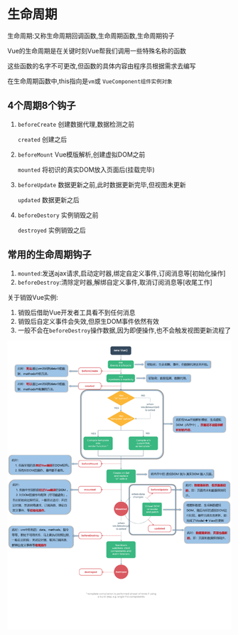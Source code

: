 # 生命周期

生命周期:又称生命周期回调函数,生命周期函数,生命周期钩子

Vue的生命周期是在关键时刻Vue帮我们调用一些特殊名称的函数

这些函数的名字不可更改,但函数的具体内容由程序员根据需求去编写

在生命周期函数中,this指向是`vm`或 `VueComponent组件实例对象`

## 4个周期8个钩子

1. `beforeCreate` 创建数据代理,数据检测之前

   `created` 创建之后

2. `beforeMount` Vue模版解析,创建虚拟DOM之前

   `mounted` 将初识的真实DOM放入页面后(挂载完毕)

3. `beforeUpdate` 数据更新之前,此时数据更新完毕,但视图未更新

   `updated` 数据更新之后

4. `beforeDestory` 实例销毁之前

   `destroyed` 实例销毁之后

## 常用的生命周期钩子

1. `mounted`:发送ajax请求,启动定时器,绑定自定义事件,订阅消息等[初始化操作]
2. `beforeDestroy`:清除定时器,解绑自定义事件,取消订阅消息等[收尾工作]

关于销毁Vue实例:

1. 销毁后借助Vue开发者工具看不到任何消息
2. 销毁后自定义事件会失效,但原生DOM事件依然有效
3. 一般不会在`beforeDestroy`操作数据,因为即便操作,也不会触发视图更新流程了

<img src="../img/生命周期.png" alt="生命周期图" style="zoom: 80%;" />

